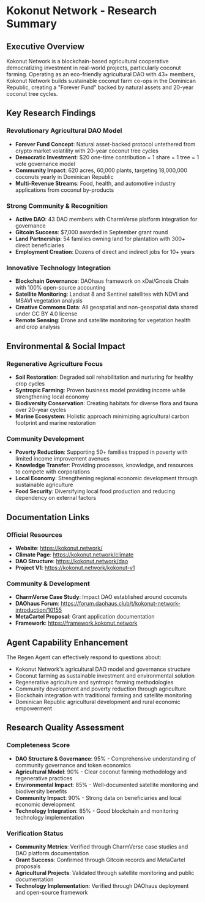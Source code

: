 # Kokonut Network - Research Summary

## Executive Overview

Kokonut Network is a blockchain-based agricultural cooperative democratizing investment in real-world projects, particularly coconut farming. Operating as an eco-friendly agricultural DAO with 43+ members, Kokonut Network builds sustainable coconut farm co-ops in the Dominican Republic, creating a "Forever Fund" backed by natural assets and 20-year coconut tree cycles.

## Key Research Findings

### Revolutionary Agricultural DAO Model
- **Forever Fund Concept**: Natural asset-backed protocol untethered from crypto market volatility with 20-year coconut tree cycles
- **Democratic Investment**: $20 one-time contribution = 1 share = 1 tree = 1 vote governance model
- **Community Impact**: 620 acres, 60,000 plants, targeting 18,000,000 coconuts yearly in Dominican Republic
- **Multi-Revenue Streams**: Food, health, and automotive industry applications from coconut by-products

### Strong Community & Recognition
- **Active DAO**: 43 DAO members with CharmVerse platform integration for governance
- **Gitcoin Success**: $7,000 awarded in September grant round
- **Land Partnership**: 54 families owning land for plantation with 300+ direct beneficiaries
- **Employment Creation**: Dozens of direct and indirect jobs for 10+ years

### Innovative Technology Integration
- **Blockchain Governance**: DAOhaus framework on xDai/Gnosis Chain with 100% open-source accounting
- **Satellite Monitoring**: Landsat 8 and Sentinel satellites with NDVI and MSAVI vegetation analysis
- **Creative Commons Data**: All geospatial and non-geospatial data shared under CC BY 4.0 license
- **Remote Sensing**: Drone and satellite monitoring for vegetation health and crop analysis

## Environmental & Social Impact

### Regenerative Agriculture Focus
- **Soil Restoration**: Degraded soil rehabilitation and nurturing for healthy crop cycles
- **Syntropic Farming**: Proven business model providing income while strengthening local economy
- **Biodiversity Conservation**: Creating habitats for diverse flora and fauna over 20-year cycles
- **Marine Ecosystem**: Holistic approach minimizing agricultural carbon footprint and marine restoration

### Community Development
- **Poverty Reduction**: Supporting 50+ families trapped in poverty with limited income improvement avenues
- **Knowledge Transfer**: Providing processes, knowledge, and resources to compete with corporations
- **Local Economy**: Strengthening regional economic development through sustainable agriculture
- **Food Security**: Diversifying local food production and reducing dependency on external factors

## Documentation Links

### Official Resources
- **Website**: https://kokonut.network/
- **Climate Page**: https://kokonut.network/climate
- **DAO Structure**: https://kokonut.network/dao
- **Project V1**: https://kokonut.network/kokonut-v1

### Community & Development
- **CharmVerse Case Study**: Impact DAO established around coconuts
- **DAOhaus Forum**: https://forum.daohaus.club/t/kokonut-network-introduction/10155
- **MetaCartel Proposal**: Grant application documentation
- **Framework**: https://framework.kokonut.network

## Agent Capability Enhancement

The Regen Agent can effectively respond to questions about:
- Kokonut Network's agricultural DAO model and governance structure
- Coconut farming as sustainable investment and environmental solution
- Regenerative agriculture and syntropic farming methodologies
- Community development and poverty reduction through agriculture
- Blockchain integration with traditional farming and satellite monitoring
- Dominican Republic agricultural development and rural economic empowerment

## Research Quality Assessment

### Completeness Score
- **DAO Structure & Governance**: 95% - Comprehensive understanding of community governance and token economics
- **Agricultural Model**: 90% - Clear coconut farming methodology and regenerative practices
- **Environmental Impact**: 85% - Well-documented satellite monitoring and biodiversity benefits
- **Community Impact**: 90% - Strong data on beneficiaries and local economic development
- **Technology Integration**: 85% - Good blockchain and monitoring technology implementation

### Verification Status
- **Community Metrics**: Verified through CharmVerse case studies and DAO platform documentation
- **Grant Success**: Confirmed through Gitcoin records and MetaCartel proposals
- **Agricultural Projects**: Validated through satellite monitoring and public documentation
- **Technology Implementation**: Verified through DAOhaus deployment and open-source framework